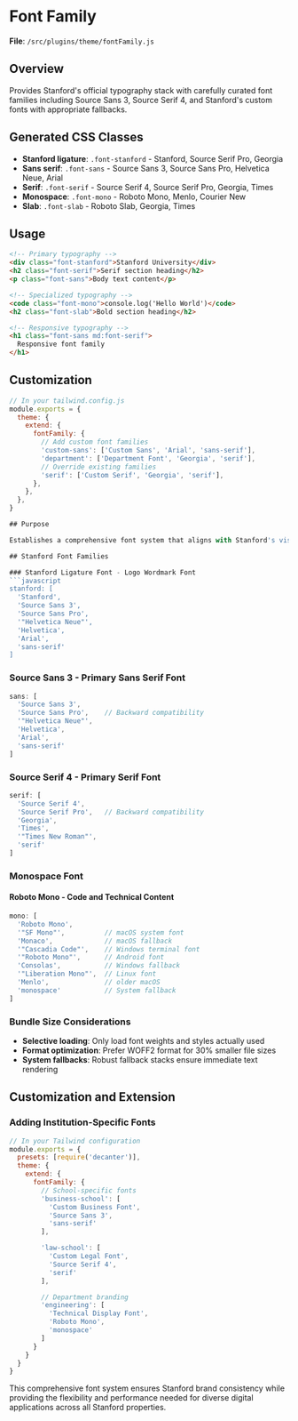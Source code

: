 # Font Family

**File**: `/src/plugins/theme/fontFamily.js`

## Overview
Provides Stanford's official typography stack with carefully curated font families including Source Sans 3, Source Serif 4, and Stanford's custom fonts with appropriate fallbacks.

## Generated CSS Classes

- **Stanford ligature**: `.font-stanford` - Stanford, Source Serif Pro, Georgia
- **Sans serif**: `.font-sans` - Source Sans 3, Source Sans Pro, Helvetica Neue, Arial
- **Serif**: `.font-serif` - Source Serif 4, Source Serif Pro, Georgia, Times
- **Monospace**: `.font-mono` - Roboto Mono, Menlo, Courier New
- **Slab**: `.font-slab` - Roboto Slab, Georgia, Times

## Usage

```html
<!-- Primary typography -->
<div class="font-stanford">Stanford University</div>
<h2 class="font-serif">Serif section heading</h2>
<p class="font-sans">Body text content</p>

<!-- Specialized typography -->
<code class="font-mono">console.log('Hello World')</code>
<h2 class="font-slab">Bold section heading</h2>

<!-- Responsive typography -->
<h1 class="font-sans md:font-serif">
  Responsive font family
</h1>
```

## Customization

```javascript
// In your tailwind.config.js
module.exports = {
  theme: {
    extend: {
      fontFamily: {
        // Add custom font families
        'custom-sans': ['Custom Sans', 'Arial', 'sans-serif'],
        'department': ['Department Font', 'Georgia', 'serif'],
        // Override existing families
        'serif': ['Custom Serif', 'Georgia', 'serif'],
      },
    },
  },
}

## Purpose

Establishes a comprehensive font system that aligns with Stanford's visual identity guidelines while maintaining web performance and cross-platform compatibility. The plugin provides semantic font family names that correspond to specific usage contexts within Stanford's design system.

## Stanford Font Families

### Stanford Ligature Font - Logo Wordmark Font
```javascript
stanford: [
  'Stanford',
  'Source Sans 3',
  'Source Sans Pro',
  '"Helvetica Neue"',
  'Helvetica',
  'Arial',
  'sans-serif'
]
```

### Source Sans 3 - Primary Sans Serif Font
```javascript
sans: [
  'Source Sans 3',
  'Source Sans Pro',    // Backward compatibility
  '"Helvetica Neue"',
  'Helvetica',
  'Arial',
  'sans-serif'
]
```

### Source Serif 4 - Primary Serif Font
```javascript
serif: [
  'Source Serif 4',
  'Source Serif Pro',   // Backward compatibility
  'Georgia',
  'Times',
  '"Times New Roman"',
  'serif'
]
```

### Monospace Font

#### Roboto Mono - Code and Technical Content
```javascript
mono: [
  'Roboto Mono',
  '"SF Mono"',          // macOS system font
  'Monaco',             // macOS fallback
  '"Cascadia Code"',    // Windows terminal font
  '"Roboto Mono"',      // Android font
  'Consolas',           // Windows fallback
  '"Liberation Mono"',  // Linux font
  'Menlo',              // older macOS
  'monospace'           // System fallback
]
```

### Bundle Size Considerations
- **Selective loading**: Only load font weights and styles actually used
- **Format optimization**: Prefer WOFF2 format for 30% smaller file sizes
- **System fallbacks**: Robust fallback stacks ensure immediate text rendering

## Customization and Extension

### Adding Institution-Specific Fonts
```javascript
// In your Tailwind configuration
module.exports = {
  presets: [require('decanter')],
  theme: {
    extend: {
      fontFamily: {
        // School-specific fonts
        'business-school': [
          'Custom Business Font',
          'Source Sans 3',
          'sans-serif'
        ],

        'law-school': [
          'Custom Legal Font',
          'Source Serif 4',
          'serif'
        ],

        // Department branding
        'engineering': [
          'Technical Display Font',
          'Roboto Mono',
          'monospace'
        ]
      }
    }
  }
}
```

This comprehensive font system ensures Stanford brand consistency while providing the flexibility and performance needed for diverse digital applications across all Stanford properties.

